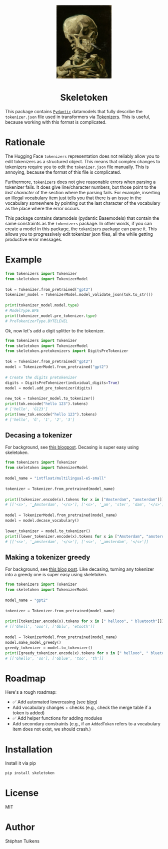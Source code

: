 
<h2 align="center">
  <img width="35%" alt="A skeleton smoking a cigarette." src="https://raw.githubusercontent.com/stephantul/skeletoken/main/assets/vgogh_skeleton.jpeg"><br/>
</h2>
<h1 align="center"> Skeletoken </h2>

This package contains [`Pydantic`](https://docs.pydantic.dev/latest/) datamodels that fully describe the `tokenizer.json` file used in transformers via [Tokenizers](https://github.com/huggingface/tokenizers). This is useful, because working with this format is complicated.

# Rationale

The Hugging Face `tokenizers` representation does not reliably allow you to edit tokenizers as a structured object. This means that complex changes to tokenizers require you to edit the `tokenizer.json` file manually. This is annoying, because the format of this file is complicated.

Furthermore, `tokenizers` does not give reasonable errors when parsing a tokenizer fails. It does give line/character numbers, but those point to the _last character_ of the section where the parsing fails. For example, inserting an illegal vocabulary item just tells you that there is an issue in the vocabulary somewhere by pointing out the last character of the vocabulary as the place where the error occurs.

This package contains datamodels (pydantic Basemodels) that contain the same constraints as the `tokenizers` package. In other words, if you can create a model in this package, the `tokenizers` package can parse it. This allows you to progressively edit tokenizer json files, all the while getting productive error messages.

# Example

```python
from tokenizers import Tokenizer
from skeletoken import TokenizerModel

tok = Tokenizer.from_pretrained("gpt2")
tokenizer_model = TokenizerModel.model_validate_json(tok.to_str())

print(tokenizer_model.model.type)
# ModelType.BPE
print(tokenizer_model.pre_tokenizer.type)
# PreTokenizerType.BYTELEVEL
```

Ok, now let's add a digit splitter to the tokenizer.

```python
from tokenizers import Tokenizer
from skeletoken import TokenizerModel
from skeletoken.pretokenizers import DigitsPreTokenizer

tok = Tokenizer.from_pretrained("gpt2")
model = TokenizerModel.from_pretrained("gpt2")

# Create the digits pretokenizer
digits = DigitsPreTokenizer(individual_digits=True)
model = model.add_pre_tokenizer(digits)

new_tok = tokenizer_model.to_tokenizer()
print(tok.encode("hello 123").tokens)
# ['hello', 'Ġ123']
print(new_tok.encode("hello 123").tokens)
# ['hello', 'Ġ', '1', '2', '3']
```

## Decasing a tokenizer

For background, see [this blogpost](https://stephantul.github.io/blog/uncasing/). Decasing is super easy using skeletoken.

```python
from tokenizers import Tokenizer
from skeletoken import TokenizerModel

model_name = "intfloat/multilingual-e5-small"

tokenizer = Tokenizer.from_pretrained(model_name)

print([tokenizer.encode(x).tokens for x in ["Amsterdam", "amsterdam"]])
# [['<s>', '▁Amsterdam', '</s>'], ['<s>', '▁am', 'ster', 'dam', '</s>']]

model = TokenizerModel.from_pretrained(model_name)
model = model.decase_vocabulary()

lower_tokenizer = model.to_tokenizer()
print([lower_tokenizer.encode(x).tokens for x in ["Amsterdam", "amsterdam"]])
# [['<s>', '▁amsterdam', '</s>'], ['<s>', '▁amsterdam', '</s>']]

```

## Making a tokenizer greedy

For background, see [this blog post](https://stephantul.github.io/blog/greedy/). Like decasing, turning any tokenizer into a greedy one is super easy using skeletoken.

```python
from tokenizers import Tokenizer
from skeletoken import TokenizerModel

model_name = "gpt2"

tokenizer = Tokenizer.from_pretrained(model_name)

print([tokenizer.encode(x).tokens for x in [" hellooo", " bluetooth"]])
# [['Ġhell', 'ooo'], ['Ġblu', 'etooth']]

model = TokenizerModel.from_pretrained(model_name)
model.make_model_greedy()
greedy_tokenizer = model.to_tokenizer()
print([greedy_tokenizer.encode(x).tokens for x in [" hellooo", " bluetooth"]])
# [['Ġhello', 'oo'], ['Ġblue', 'too', 'th']]

```

# Roadmap

Here's a rough roadmap:

* ✅ Add automated lowercasing (see [blog](https://stephantul.github.io/tokenization/casing/2025/08/01/uncasing/))
* Add vocabulary changes + checks (e.g., check the merge table if a token is added)
* ✅ Add helper functions for adding modules
* Add secondary constraints (e.g., if an `AddedToken` refers to a vocabulary item does not exist, we should crash.)

# Installation

Install it via pip

```bash
pip install skeletoken
```

# License

MIT

# Author

Stéphan Tulkens
